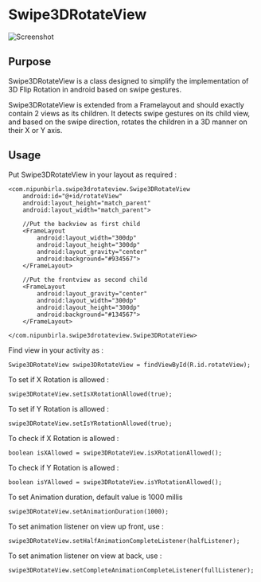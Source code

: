 <h1>Swipe3DRotateView</h1>

![Screenshot](https://cloud.githubusercontent.com/assets/7312366/21467583/d5905664-ca18-11e6-898c-8b8b2ca6d03a.gif)

<h2>Purpose</h2>
Swipe3DRotateView is a class designed to simplify the implementation of 3D Flip Rotation in android based on swipe gestures.

Swipe3DRotateView is extended from a Framelayout and should exactly contain 2 views as its children. It detects swipe gestures on its child view, and based on the swipe direction, rotates the children in a 3D manner on their X or Y axis.

<h2>Usage</h2>

Put Swipe3DRotateView in your layout as required :

    <com.nipunbirla.swipe3drotateview.Swipe3DRotateView
        android:id="@+id/rotateView"
        android:layout_height="match_parent"
        android:layout_width="match_parent">

        //Put the backview as first child
        <FrameLayout
            android:layout_width="300dp"
            android:layout_height="300dp"
            android:layout_gravity="center"
            android:background="#934567">
        </FrameLayout>

        //Put the frontview as second child
        <FrameLayout
            android:layout_gravity="center"
            android:layout_width="300dp"
            android:layout_height="300dp"
            android:background="#134567">
        </FrameLayout>

    </com.nipunbirla.swipe3drotateview.Swipe3DRotateView>

Find view in your activity as :

    Swipe3DRotateView swipe3DRotateView = findViewById(R.id.rotateView);

To set if X Rotation is allowed :

    swipe3DRotateView.setIsXRotationAllowed(true);

To set if Y Rotation is allowed :

    swipe3DRotateView.setIsYRotationAllowed(true);

To check if X Rotation is allowed :

    boolean isXAllowed = swipe3DRotateView.isXRotationAllowed();

To check if Y Rotation is allowed :

    boolean isYAllowed = swipe3DRotateView.isYRotationAllowed();

To set Animation duration, default value is 1000 millis

    swipe3DRotateView.setAnimationDuration(1000);

To set animation listener on view up front, use :

    swipe3DRotateView.setHalfAnimationCompleteListener(halfListener);

To set animation listener on view at back, use :

    swipe3DRotateView.setCompleteAnimationCompleteListener(fullListener);




